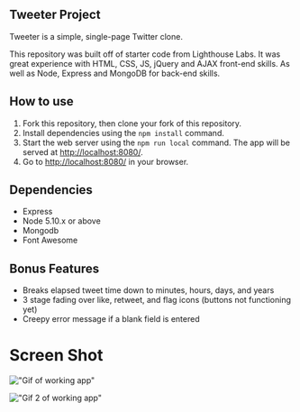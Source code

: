 ## Tweeter Project

Tweeter is a simple, single-page Twitter clone.

This repository was built off of starter code from Lighthouse Labs. It was great experience with HTML, CSS, JS, jQuery and AJAX front-end skills. As well as Node, Express and MongoDB for back-end skills.

## How to use

1. Fork this repository, then clone your fork of this repository.
2. Install dependencies using the `npm install` command.
3. Start the web server using the `npm run local` command. The app will be served at <http://localhost:8080/>.
4. Go to <http://localhost:8080/> in your browser.

## Dependencies

- Express
- Node 5.10.x or above
- Mongodb
- Font Awesome

## Bonus Features

- Breaks elapsed tweet time down to minutes, hours, days, and years
- 3 stage fading over like, retweet, and flag icons (buttons not functioning yet)
- Creepy error message if a blank field is entered


# Screen Shot

!["Gif of working app"](https://github.com/cbot83/tweeter/blob/master/Docs/Tweeter%20Gif%201.gif)

!["Gif 2 of working app"](https://github.com/cbot83/tweeter/blob/master/Docs/Tweet%20Gif%202.gif)


